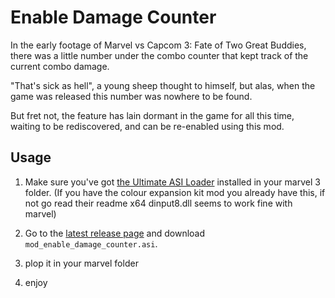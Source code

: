 # Enable Damage Counter

In the early footage of Marvel vs Capcom 3: Fate of Two Great Buddies, there was a little number under the combo counter that kept track of the current combo damage.

"That's sick as hell", a young sheep thought to himself, but alas, when the game was released this number was nowhere to be found.

But fret not, the feature has lain dormant in the game for all this time, waiting to be rediscovered, and can be re-enabled using this mod.

## Usage

1. Make sure you've got [the Ultimate ASI Loader](https://github.com/ThirteenAG/Ultimate-ASI-Loader/) installed in your marvel 3 folder. (If you have the colour expansion kit mod you already have this, if not go read their readme x64 dinput8.dll seems to work fine with marvel)

2. Go to the [latest release page](https://github.com/4423Q/mod_umvc3/releases/latest) and download `mod_enable_damage_counter.asi`.

3. plop it in your marvel folder

4. enjoy
